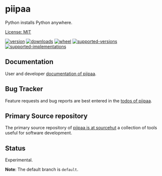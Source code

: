 # piipaa

Python installs Python anywhere.

[License: MIT](https://git.sr.ht/~sthagen/piipaa/tree/default/item/LICENSE)

[![version](https://img.shields.io/pypi/v/piipaa.svg?style=flat)](https://pypi.python.org/pypi/piipaa/)
[![downloads](https://pepy.tech/badge/piipaa/month)](https://pepy.tech/project/piipaa)
[![wheel](https://img.shields.io/pypi/wheel/piipaa.svg?style=flat)](https://pypi.python.org/pypi/piipaa/)
[![supported-versions](https://img.shields.io/pypi/pyversions/piipaa.svg?style=flat)](https://pypi.python.org/pypi/piipaa/)
[![supported-implementations](https://img.shields.io/pypi/implementation/piipaa.svg?style=flat)](https://pypi.python.org/pypi/piipaa/)

## Documentation

User and developer [documentation of piipaa](https://codes.dilettant.life/docs/piipaa).

## Bug Tracker

Feature requests and bug reports are best entered in the [todos of piipaa](https://todo.sr.ht/~sthagen/piipaa).

## Primary Source repository

The primary source repository of [piipaa is at sourcehut](https://git.sr.ht/~sthagen/piipaa)
a collection of tools useful for software development.

## Status

Experimental.

**Note**: The default branch is `default`.
